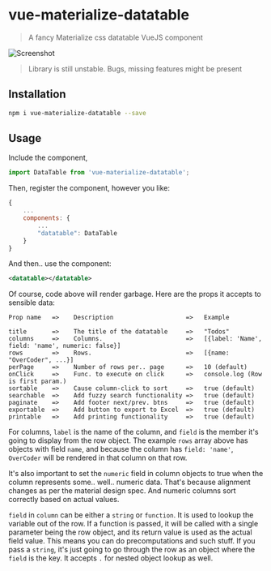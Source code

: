 # vue-materialize-datatable

> A fancy Materialize css datatable VueJS component

![Screenshot](http://i.imgur.com/00Iqffi.png)

> Library is still unstable. Bugs, missing features might be present

## Installation

```bash
npm i vue-materialize-datatable --save
```

## Usage

Include the component,

```javascript
import DataTable from 'vue-materialize-datatable';
```

Then, register the component, however you like:

```javascript
{
    ...
    components: {
        ...
        "datatable": DataTable
    }
}
```

And then.. use the component:

```xml
<datatable></datatable>
```

Of course, code above will render garbage. Here are the props it accepts to sensible data:

```
Prop name   =>    Description                    =>   Example

title       =>    The title of the datatable     =>   "Todos"
columns     =>    Columns.                       =>   [{label: 'Name', field: 'name', numeric: false}]
rows        =>    Rows.                          =>   [{name: "OverCoder", ...}]
perPage     =>    Number of rows per.. page      =>   10 (default)
onClick     =>    Func. to execute on click      =>   console.log (Row is first param.)
sortable    =>    Cause column-click to sort     =>   true (default)
searchable  =>    Add fuzzy search functionality =>   true (default)
paginate    =>    Add footer next/prev. btns     =>   true (default)
exportable  =>    Add button to export to Excel  =>   true (default)
printable   =>    Add printing functionality     =>   true (default)
```

For columns, `label` is the name of the column, and `field` is the member it's going to display from the row object. The example `rows` array above has objects with field `name`, and because the column has `field: 'name'`, `OverCoder` will be rendered in that column on that row.

It's also important to set the `numeric` field in column objects to true when the column represents some.. well.. numeric data. That's because alignment changes as per the material design spec. And numeric columns sort correctly based on actual values.

`field` in `column` can be either a `string` or `function`. It is used to lookup the variable out of the row. If a function is passed, it will be called with a single parameter being the row object, and its return value is used as the actual field value. This means you can do precomputations and such stuff. If you pass a `string`, it's just going to go through the row as an object where the `field` is the key. It accepts `.` for nested object lookup as well.